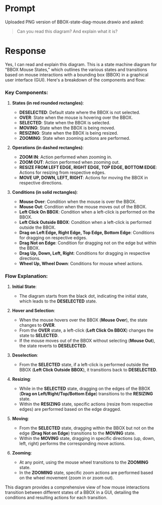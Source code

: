 # Prompt
Uploaded PNG version of BBOX-state-diag-mouse.drawio and asked:  

> Can you read this diagram? And explain what it is?

# Response
Yes, I can read and explain this diagram. This is a state machine diagram for "BBOX Mouse States," which outlines the various states and transitions based on mouse interactions with a bounding box (BBOX) in a graphical user interface (GUI). Here's a breakdown of the components and flow:

### Key Components:
1. **States (in red rounded rectangles)**:
   - **DESELECTED**: Default state where the BBOX is not selected.
   - **OVER**: State when the mouse is hovering over the BBOX.
   - **SELECTED**: State when the BBOX is selected.
   - **MOVING**: State when the BBOX is being moved.
   - **RESIZING**: State when the BBOX is being resized.
   - **ZOOMING**: State when zooming actions are performed.

2. **Operations (in dashed rectangles)**: 
   - **ZOOM IN**: Action performed when zooming in.
   - **ZOOM OUT**: Action performed when zooming out.
   - **RESIZE FROM LEFT EDGE, RIGHT EDGE, TOP EDGE, BOTTOM EDGE**: Actions for resizing from respective edges.
   - **MOVE UP, DOWN, LEFT, RIGHT**: Actions for moving the BBOX in respective directions.

3. **Conditions (in solid rectangles)**: 
   - **Mouse Over**: Condition when the mouse is over the BBOX.
   - **Mouse Out**: Condition when the mouse moves out of the BBOX.
   - **Left Click On BBOX**: Condition when a left-click is performed on the BBOX.
   - **Left Click Outside BBOX**: Condition when a left-click is performed outside the BBOX.
   - **Drag on Left Edge, Right Edge, Top Edge, Bottom Edge**: Conditions for dragging on respective edges.
   - **Drag Not on Edge**: Condition for dragging not on the edge but within the BBOX.
   - **Drag Up, Down, Left, Right**: Conditions for dragging in respective directions.
   - **Wheel Up, Wheel Down**: Conditions for mouse wheel actions.

### Flow Explanation:

1. **Initial State**:
   - The diagram starts from the black dot, indicating the initial state, which leads to the **DESELECTED** state.

2. **Hover and Selection**:
   - When the mouse hovers over the BBOX (**Mouse Over**), the state changes to **OVER**.
   - From the **OVER** state, a left-click (**Left Click On BBOX**) changes the state to **SELECTED**.
   - If the mouse moves out of the BBOX without selecting (**Mouse Out**), the state reverts to **DESELECTED**.

3. **Deselection**:
   - From the **SELECTED** state, if a left-click is performed outside the BBOX (**Left Click Outside BBOX**), it transitions back to **DESELECTED**.

4. **Resizing**:
   - While in the **SELECTED** state, dragging on the edges of the BBOX (**Drag on Left/Right/Top/Bottom Edge**) transitions to the **RESIZING** state.
   - Within the **RESIZING** state, specific actions (resize from respective edges) are performed based on the edge dragged.

5. **Moving**:
   - From the **SELECTED** state, dragging within the BBOX but not on the edge (**Drag Not on Edge**) transitions to the **MOVING** state.
   - Within the **MOVING** state, dragging in specific directions (up, down, left, right) performs the corresponding move actions.

6. **Zooming**:
   - At any point, using the mouse wheel transitions to the **ZOOMING** state.
   - In the **ZOOMING** state, specific zoom actions are performed based on the wheel movement (zoom in or zoom out).

This diagram provides a comprehensive view of how mouse interactions transition between different states of a BBOX in a GUI, detailing the conditions and resulting actions for each transition.